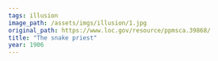 ```yaml
---
tags: illusion
image_path: /assets/imgs/illusion/1.jpg
original_path: https://www.loc.gov/resource/ppmsca.39868/
title: "The snake priest"
year: 1906
---
```



